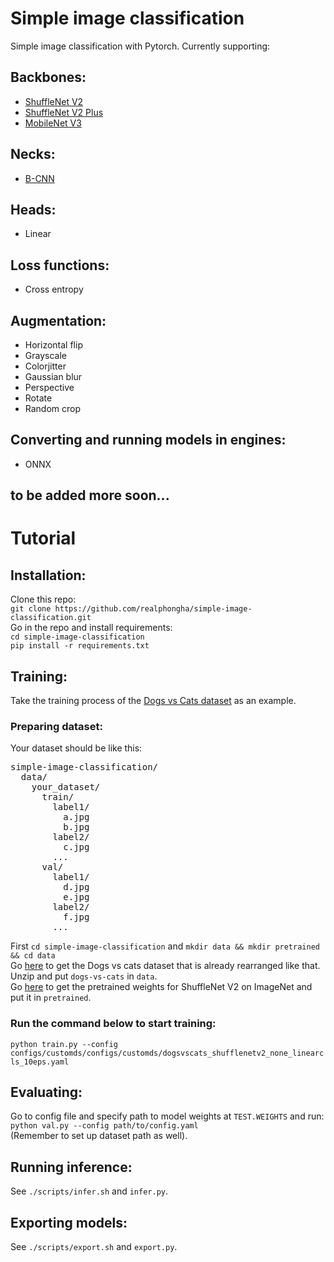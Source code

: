 # Simple image classification
Simple image classification with Pytorch. Currently supporting:
## Backbones:
* [ShuffleNet V2](https://arxiv.org/abs/1807.11164)
* [ShuffleNet V2 Plus](https://github.com/megvii-model/ShuffleNet-Series)
* [MobileNet V3](https://arxiv.org/abs/1905.02244)
## Necks:
* [B-CNN](https://www.cv-foundation.org/openaccess/content_iccv_2015/html/Lin_Bilinear_CNN_Models_ICCV_2015_paper.html)
## Heads:
* Linear 
## Loss functions:
* Cross entropy
## Augmentation:
* Horizontal flip
* Grayscale
* Colorjitter
* Gaussian blur
* Perspective
* Rotate
* Random crop
## Converting and running models in engines:
* ONNX
## to be added more soon...

# Tutorial
## Installation:
Clone this repo:  
`git clone https://github.com/realphongha/simple-image-classification.git`  
Go in the repo and install requirements:  
`cd simple-image-classification`  
`pip install -r requirements.txt`
## Training:
Take the training process of the [Dogs vs Cats dataset](https://www.kaggle.com/competitions/dogs-vs-cats/code) as an example.
### Preparing dataset:
Your dataset should be like this:  
<pre>
simple-image-classification/  
  data/
    your_dataset/
      train/
        label1/
          a.jpg
          b.jpg
        label2/
          c.jpg
        ...
      val/
        label1/
          d.jpg
          e.jpg
        label2/
          f.jpg
        ...
</pre>
First `cd simple-image-classification` and `mkdir data && mkdir pretrained && cd data`  
Go [here](https://drive.google.com/file/d/1fYzcZ1scMwrDriqpxNOJCF5gg1l9d__Z/view?usp=sharing) to get the Dogs vs cats dataset that is already rearranged like that. Unzip and put `dogs-vs-cats` in `data`.  
Go [here](https://drive.google.com/file/d/1APmyeJ0uN8zju3dSJmklItNOf3OkExzw/view?usp=sharing) to get the pretrained weights for ShuffleNet V2 on ImageNet and put it in `pretrained`.
### Run the command below to start training:
`python train.py --config configs/customds/configs/customds/dogsvscats_shufflenetv2_none_linearcls_10eps.yaml` 

## Evaluating:
Go to config file and specify path to model weights at `TEST.WEIGHTS` and run:  
`python val.py --config path/to/config.yaml`  
(Remember to set up dataset path as well).

## Running inference:
See `./scripts/infer.sh` and `infer.py`.

## Exporting models:
See `./scripts/export.sh` and `export.py`.
